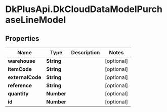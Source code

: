 # DkPlusApi.DkCloudDataModelPurchaseLineModel

## Properties
Name | Type | Description | Notes
------------ | ------------- | ------------- | -------------
**warehouse** | **String** |  | [optional] 
**itemCode** | **String** |  | [optional] 
**externalCode** | **String** |  | [optional] 
**reference** | **String** |  | [optional] 
**quantity** | **Number** |  | [optional] 
**id** | **Number** |  | [optional] 


